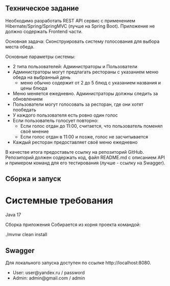 ## Техническое задание

Необходимо разработать REST API сервис с применением Hibernate/Spring/SpringMVC (лучше на Spring Boot). Приложение не
должно содержать Frontend части.

Основная задача: Сконструировать систему голосования для выбора места обеда.

Основные параметры системы:

- 2 типа пользователей: Администраторы и Пользователи
- Администраторы могут предлагать рестораны с указанием меню обеда на выбранный день
  - меню обычно содержит от 2 до 5 блюд с указанием названия и цены блюда
- Меню меняется ежедневно. Администраторы должны следить за обновлением
- Пользователи могут голосовать за ресторан, где они хотят пообедать
- У каждого пользователя есть ровно один голос
- Если пользователь голосует повторно:
  - Если голос отдан до 11:00, считается, что пользователь поменял своё мнение
  - Если голос отдан в 11:00 и позже, голос не засчитывается
- Каждый ресторан предоставляет своё меню ежедневно

В качестве итога предоставьте ссылку на репозиторий GitHub. Репозиторий должен содержать код, файл README.md с описанием
API и примером команд для его тестирования (лучше - ссылку на Swagger).

## Сборка и запуск
# Системные требования
Java 17

Сборка приложения
Собирается из корня проекта командой:

./mvnw clean install

## Swagger
Для локального запуска доступен по ссылке http://localhost:8080.
  - User:  user\@yandex.ru / password
  - Admin: admin\@gmail.com / admin
